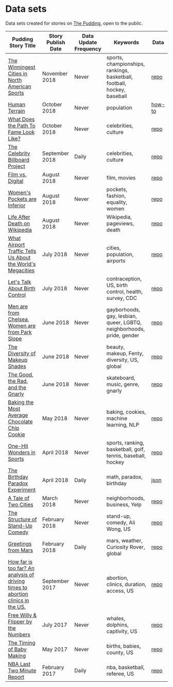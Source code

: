 # Data sets

Data sets created for stories on [The Pudding](https://pudding.cool), open to the public.

| Pudding Story Title                                                                                                      | Story Publish Date | Data Update Frequency | Keywords                                                              | Data                                                                                |
| ------------------------------------------------------------------------------------------------------------------------ | ------------------ | --------------------- | --------------------------------------------------------------------- | ----------------------------------------------------------------------------------- |
| [The Winningest Cities in North American Sports](https://pudding.cool/2018/11/titletowns/)                                     | November 2018       | Never                 | sports, championships, rankings, basketball, football, hockey, baseball                                                  | [repo](https://github.com/the-pudding/data/tree/master/titletowns)          |
| [Human Terrain](https://pudding.cool/2018/10/city_3d/)                                     | October 2018       | Never                 | population                                                  | [how-to](https://docs.google.com/document/d/1Us_1QBHShdMe8-laKhGh_mjkXxOw-74-9mxJAx_DvKE/edit)          |
| [What Does the Path To Fame Look Like?](https://pudding.cool/2018/10/wiki-breakout/)                                     | October 2018       | Never                 | celebrities, culture                                                  | [repo](https://github.com/the-pudding/wiki-billboard-data#historical-data)          |
| [The Celebrity Billboard Project](https://pudding.cool/2018/09/wiki-billboard/)                                          | September 2018     | Daily                 | celebrities, culture                                                  | [repo](https://github.com/the-pudding/wiki-billboard-data)                          |
| [Film vs. Digital](https://pudding.cool/2018/08/filmordigital/)                                                          | August 2018        | Never                 | film, movies                                                          | [repo](https://github.com/the-pudding/data/tree/master/filmordigital)               |
| [Women's Pockets are Inferior](https://pudding.cool/2018/08/pockets)                                                     | August 2018        | Never                 | pockets, fashion, equality, women                                     | [repo](https://github.com/the-pudding/data/tree/master/pockets)                     |
| [Life After Death on Wikipedia](https://pudding.cool/2018/08/wiki-death)                                                 | August 2018        | Never                 | Wikipedia, pageviews, death                                           | [repo](https://github.com/the-pudding/wiki-death-data)                              |
| [What Airport Traffic Tells Us About the World's Megacities](https://pudding.cool/2018/07/airports)                      | July 2018          | Never                 | cities, population, airports                                          | [repo](https://github.com/the-pudding/airports)                                     |
| [Let's Talk About Birth Control](https://pudding.cool/2018/07/birth_control)                                             | July 2018          | Never                 | contraception, US, birth control, health, survey, CDC                 | [repo](https://github.com/the-pudding/data/tree/master/birth-control)               |
| [Men are from Chelsea, Women are from Park Slope](https://github.com/the-pudding/data/tree/master/gayborhoods)           | June 2018          | Never                 | gayborhoods, gay, lesbian, queer, LGBTQ, neighborhoods, pride, gender | [repo](https://github.com/the-pudding/data/tree/master/gayborhoods)                 |
| [The Diversity of Makeup Shades](https://pudding.cool/2018/06/makeup-shades)                                             | June 2018          | Never                 | beauty, makeup, Fenty, diversity, US, global                          | [repo](https://github.com/polygraph-cool/data/tree/master/makeup-shades)            |
| [The Good, the Rad, and the Gnarly](https://pudding.cool/2018/06/skate-music/)                                           | June 2018          | Never                 | skateboard, music, genre, gnarly                                      | [repo](https://github.com/polygraph-cool/data/tree/master/skate-music)              |
| [Baking the Most Average Chocolate Chip Cookie](https://pudding.cool/2018/05/cookies)                                    | May 2018           | Never                 | baking, cookies, machine learning, NLP                                | [repo](https://github.com/polygraph-cool/data/tree/master/cookies)                  |
| [One-Hit Wonders in Sports](https://pudding.cool/2018/04/one-hit-wonders)                                                | April 2018         | Never                 | sports, ranking, basketball, golf, tennis, baseball, hockey           | [repo](https://github.com/polygraph-cool/data/tree/master/one-hit-wonders)          |
| [The Birthday Paradox Experiment](https://pudding.cool/2018/04/birthday-paradox)                                         | April 2018         | Daily                 | math, paradox, birthday                                               | [json](https://pudding.cool/2018/04/birthday-data/data.json)                        |
| [A Tale of Two Cities](https://pudding.cool/2018/03/neighborhoods)                                                       | March 2018         | Never                 | neighborhoods, business, Yelp                                         | [repo](https://github.com/polygraph-cool/data/tree/master/neighborhoods)            |
| [The Structure of Stand-Up Comedy](https://pudding.cool/2018/02/stand-up)                                                | February 2018      | Never                 | stand-up, comedy, Ali Wong, US                                        | [repo](https://github.com/polygraph-cool/data/tree/master/stand-up)                 |
| [Greetings from Mars](https://pudding.cool/2018/01/mars-weather/)                                                        | February 2018      | Daily                 | mars, weather, Curiosity Rover, global                                | [repo](https://github.com/polygraph-cool/data/tree/master/mars-weather)             |
| [How far is too far? An analysis of driving times to abortion clinics in the US.](https://pudding.cool/2017/09/clinics/) | September 2017     | Never                 | abortion, clinics, duration, access, US                               | [repo](https://github.com/polygraph-cool/data/tree/master/clinics)                  |
| [Free Willy & Flipper by the Numbers](https://pudding.cool/2017/07/cetaceans/)                                           | July 2017          | Never                 | whales, dolphins, captivity, US                                       | [repo](https://github.com/polygraph-cool/data/tree/master/cetaceans)                |
| [The Timing of Baby Making](https://pudding.cool/2017/05/births/)                                                        | May 2017           | Never                 | births, babies, county, US                                            | [repo](https://github.com/polygraph-cool/data/tree/master/births)                   |
| [NBA Last Two Minute Report](https://pudding.cool/2017/02/two-minute-report)                                             | February 2017      | Daily                 | nba, basketball, referee, US                                          | [repo](https://github.com/polygraph-cool/last-two-minute-report/tree/master/output) |
